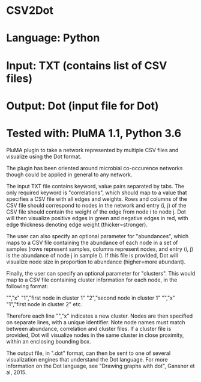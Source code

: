 # CSV2Dot
# Language: Python
# Input: TXT (contains list of CSV files)
# Output: Dot (input file for Dot)
# Tested with: PluMA 1.1, Python 3.6

PluMA plugin to take a network represented by multiple CSV files
and visualize using the Dot format.

The plugin has been oriented around microbial co-occurence networks
though could be applied in general to any network.

The input TXT file contains keyword, value pairs separated by tabs.  The only 
required keyword is "correlations", which should map to a value that specifies
a CSV file with all edges and weights.  Rows and columns of the CSV file should
correspond to nodes in the network and entry (i, j) of the CSV file should
contain the weight of the edge from node i to node j.  Dot will then visualize
positive edges in green and negative edges in red, with edge thickness denoting
edge weight (thicker=stronger).

The user can also specify an optional parameter for "abundances", which maps
to a CSV file containing the abundance of each node in a set of samples (rows
represent samples, columns represent nodes, and entry (i, j) is the abundance
of node j in sample i).  If this file is provided, Dot will visualize node
size in proportion to abundance (higher=more abundant).

Finally, the user can specify an optional parameter for "clusters".  This 
would map to a CSV file containing cluster information for each node, in the following
format:

"","x"
"1","first node in cluster 1"
"2","second node in cluster 1"
"","x"
"1","first node in cluster 2"
etc.

Therefore each line "","x" indicates a new cluster.  Nodes are then specified on
separate lines, with a unique identifier.  Note node names must match between
abundance, correlation and cluster files.  If a cluster file is provided,
Dot will visualize nodes in the same cluster in close proximity, within an
enclosing bounding box.

The output file, in ".dot" format, can then be sent to one of several visualization
engines that understand the Dot language.  For more information on the Dot language,
see "Drawing graphs with dot", Gansner et al, 2015.
